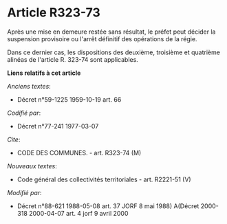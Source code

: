 # Article R323-73

Après une mise en demeure restée sans résultat, le préfet peut décider la suspension provisoire ou l'arrêt définitif des
opérations de la régie.

Dans ce dernier cas, les dispositions des deuxième, troisième et quatrième alinéas de l'article R. 323-74 sont applicables.

**Liens relatifs à cet article**

_Anciens textes_:

  - Décret n°59-1225 1959-10-19 art. 66

_Codifié par_:

  - Décret n°77-241 1977-03-07

_Cite_:

  - CODE DES COMMUNES. - art. R323-74 (M)

_Nouveaux textes_:

  - Code général des collectivités territoriales - art. R2221-51 (V)

_Modifié par_:

  - Décret n°88-621 1988-05-08 art. 37 JORF 8 mai 1988) A(Décret 2000-318 2000-04-07 art. 4 jorf 9 avril 2000

